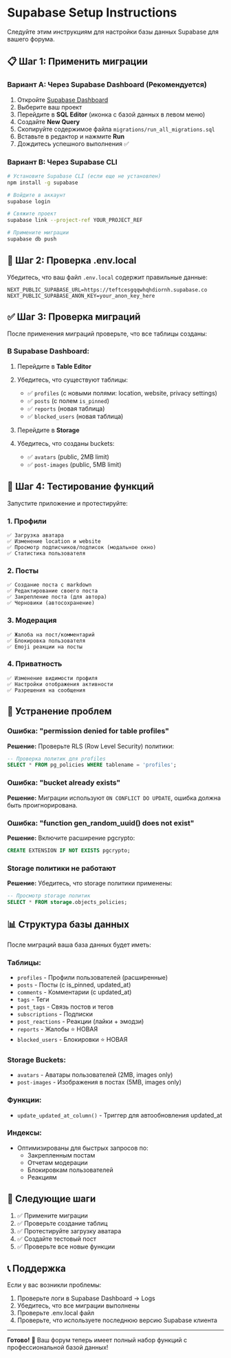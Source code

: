 # Supabase Setup Instructions

Следуйте этим инструкциям для настройки базы данных Supabase для вашего форума.

## 📋 Шаг 1: Применить миграции

### Вариант A: Через Supabase Dashboard (Рекомендуется)

1. Откройте [Supabase Dashboard](https://app.supabase.com)
2. Выберите ваш проект
3. Перейдите в **SQL Editor** (иконка с базой данных в левом меню)
4. Создайте **New Query**
5. Скопируйте содержимое файла `migrations/run_all_migrations.sql`
6. Вставьте в редактор и нажмите **Run**
7. Дождитесь успешного выполнения ✅

### Вариант B: Через Supabase CLI

```bash
# Установите Supabase CLI (если еще не установлен)
npm install -g supabase

# Войдите в аккаунт
supabase login

# Свяжите проект
supabase link --project-ref YOUR_PROJECT_REF

# Примените миграции
supabase db push
```

## 🔐 Шаг 2: Проверка .env.local

Убедитесь, что ваш файл `.env.local` содержит правильные данные:

```env
NEXT_PUBLIC_SUPABASE_URL=https://teftcesgqqwhqhdiornh.supabase.co
NEXT_PUBLIC_SUPABASE_ANON_KEY=your_anon_key_here
```

## ✅ Шаг 3: Проверка миграций

После применения миграций проверьте, что все таблицы созданы:

### В Supabase Dashboard:

1. Перейдите в **Table Editor**
2. Убедитесь, что существуют таблицы:
   - ✅ `profiles` (с новыми полями: location, website, privacy settings)
   - ✅ `posts` (с полем `is_pinned`)
   - ✅ `reports` (новая таблица)
   - ✅ `blocked_users` (новая таблица)

3. Перейдите в **Storage**
4. Убедитесь, что созданы buckets:
   - ✅ `avatars` (public, 2MB limit)
   - ✅ `post-images` (public, 5MB limit)

## 🧪 Шаг 4: Тестирование функций

Запустите приложение и протестируйте:

### 1. Профили
```
✅ Загрузка аватара
✅ Изменение location и website
✅ Просмотр подписчиков/подписок (модальное окно)
✅ Статистика пользователя
```

### 2. Посты
```
✅ Создание поста с markdown
✅ Редактирование своего поста
✅ Закрепление поста (для автора)
✅ Черновики (автосохранение)
```

### 3. Модерация
```
✅ Жалоба на пост/комментарий
✅ Блокировка пользователя
✅ Emoji реакции на посты
```

### 4. Приватность
```
✅ Изменение видимости профиля
✅ Настройки отображения активности
✅ Разрешения на сообщения
```

## 🔧 Устранение проблем

### Ошибка: "permission denied for table profiles"

**Решение:** Проверьте RLS (Row Level Security) политики:

```sql
-- Проверка политик для profiles
SELECT * FROM pg_policies WHERE tablename = 'profiles';
```

### Ошибка: "bucket already exists"

**Решение:** Миграции используют `ON CONFLICT DO UPDATE`, ошибка должна быть проигнорирована.

### Ошибка: "function gen_random_uuid() does not exist"

**Решение:** Включите расширение pgcrypto:

```sql
CREATE EXTENSION IF NOT EXISTS pgcrypto;
```

### Storage политики не работают

**Решение:** Убедитесь, что storage политики применены:

```sql
-- Просмотр storage политик
SELECT * FROM storage.objects_policies;
```

## 📊 Структура базы данных

После миграций ваша база данных будет иметь:

### Таблицы:
- `profiles` - Профили пользователей (расширенные)
- `posts` - Посты (с is_pinned, updated_at)
- `comments` - Комментарии (с updated_at)
- `tags` - Теги
- `post_tags` - Связь постов и тегов
- `subscriptions` - Подписки
- `post_reactions` - Реакции (лайки + эмодзи)
- `reports` - Жалобы ⭐ НОВАЯ
- `blocked_users` - Блокировки ⭐ НОВАЯ

### Storage Buckets:
- `avatars` - Аватары пользователей (2MB, images only)
- `post-images` - Изображения в постах (5MB, images only)

### Функции:
- `update_updated_at_column()` - Триггер для автообновления updated_at

### Индексы:
- Оптимизированы для быстрых запросов по:
  - Закрепленным постам
  - Отчетам модерации
  - Блокировкам пользователей
  - Реакциям

## 🎯 Следующие шаги

1. ✅ Примените миграции
2. ✅ Проверьте создание таблиц
3. ✅ Протестируйте загрузку аватара
4. ✅ Создайте тестовый пост
5. ✅ Проверьте все новые функции

## 📞 Поддержка

Если у вас возникли проблемы:

1. Проверьте логи в Supabase Dashboard → Logs
2. Убедитесь, что все миграции выполнены
3. Проверьте .env.local файл
4. Проверьте, что используете последнюю версию Supabase клиента

---

**Готово!** 🎉 Ваш форум теперь имеет полный набор функций с профессиональной базой данных!
